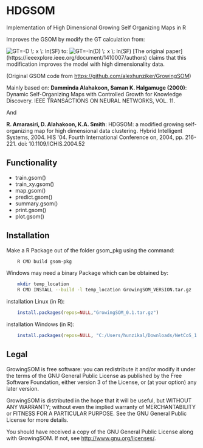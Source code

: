 # HDGSOM
Implementation of High Dimensional Growing Self Organizing Maps in R


Improves the GSOM by modify the GT calculation from:

<img src="https://latex.codecogs.com/gif.latex?GT=-D&space;\:&space;x&space;\:&space;ln(SF)" title="GT=-D \: x \: ln(SF)" />
to:
<img src="https://latex.codecogs.com/gif.latex?GT=-ln(D)&space;\:&space;x&space;\:&space;ln(SF)" title="GT=-ln(D) \: x \: ln(SF)" />
[The original paper](https://ieeexplore.ieee.org/document/1410007/authors) claims that this modification improves the model with high dimensionality data. 

(Original GSOM code from https://github.com/alexhunziker/GrowingSOM)

Mainly based on:
__Damminda Alahakoon, Saman K. Halgamuge (2000)__: Dynamic Self-Organizing Maps with Controlled Growth for Knowledge Discovery. IEEE TRANSACTIONS ON NEURAL NETWORKS, VOL. 11.

And

__R. Amarasiri, D. Alahakoon, K.A. Smith__: HDGSOM: a modified growing self-organizing map for high dimensional data clustering. Hybrid Intelligent Systems, 2004. HIS '04. Fourth International Conference on, 2004, pp. 216-221.
doi: 10.1109/ICHIS.2004.52

## Functionality

- train.gsom()
- train_xy.gsom()
- map.gsom()
- predict.gsom()
- summary.gsom()
- print.gsom()
- plot.gsom()

## Installation

Make a R Package out of the folder gsom_pkg using the command:

```bash
	R CMD build gsom-pkg
```

Windows may need a binary Package which can be obtained by:

```bash
	mkdir temp_location
	R CMD INSTALL --build -l temp_location GrowingSOM_VERSION.tar.gz
```

installation Linux (in R):
```R
	install.packages(repos=NULL,"GrowingSOM_0.1.tar.gz")
```

installation Windows (in R):
```R
	install.packages(repos=NULL, "C:/Users/hunzikal/Downloads/NetCoS_1.0.zip", type="binary")
```

## Legal

GrowingSOM is free software: you can redistribute it and/or modify it under the terms of the GNU General Public License as published by the Free Software Foundation, either version 3 of the License, or (at your option) any later version.

GrowingSOM is distributed in the hope that it will be useful, but WITHOUT ANY WARRANTY; without even the implied warranty of MERCHANTABILITY or FITNESS FOR A PARTICULAR PURPOSE.  See the GNU General Public License for more details.

You should have received a copy of the GNU General Public License
along with GrowingSOM.  If not, see <http://www.gnu.org/licenses/>.
